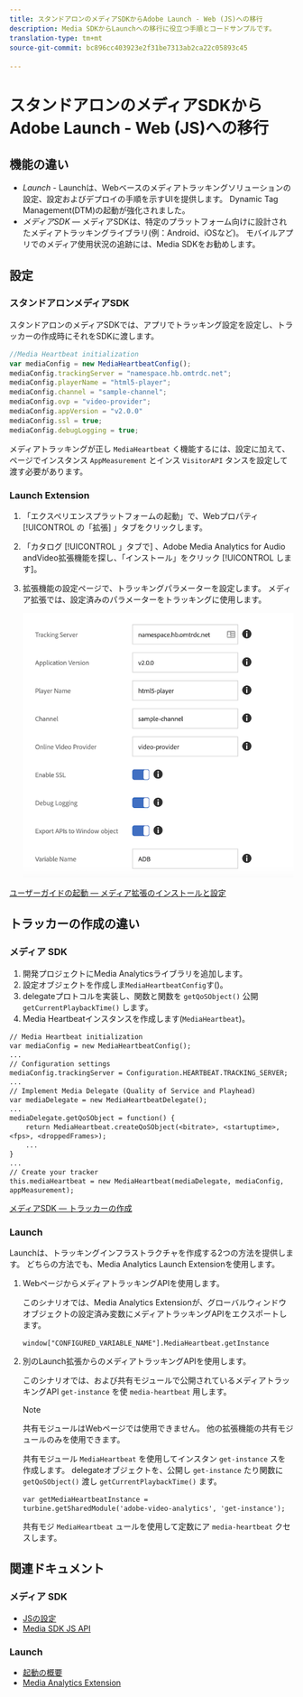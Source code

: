 ```yaml
---
title: スタンドアロンのメディアSDKからAdobe Launch - Web (JS)への移行
description: Media SDKからLaunchへの移行に役立つ手順とコードサンプルです。
translation-type: tm+mt
source-git-commit: bc896cc403923e2f31be7313ab2ca22c05893c45

---
```



# スタンドアロンのメディアSDKからAdobe Launch - Web (JS)への移行

## 機能の違い

* *Launch* - Launchは、Webベースのメディアトラッキングソリューションの設定、設定およびデプロイの手順を示すUIを提供します。 Dynamic Tag Management(DTM)の起動が強化されました。
* *メディアSDK* — メディアSDKは、特定のプラットフォーム向けに設計されたメディアトラッキングライブラリ(例：Android、iOSなど)。 モバイルアプリでのメディア使用状況の追跡には、Media SDKをお勧めします。

## 設定

### スタンドアロンメディアSDK

スタンドアロンのメディアSDKでは、アプリでトラッキング設定を設定し、トラッカーの作成時にそれをSDKに渡します。

```javascript
//Media Heartbeat initialization
var mediaConfig = new MediaHeartbeatConfig();
mediaConfig.trackingServer = "namespace.hb.omtrdc.net";
mediaConfig.playerName = "html5-player";
mediaConfig.channel = "sample-channel";
mediaConfig.ovp = "video-provider";
mediaConfig.appVersion = "v2.0.0"
mediaConfig.ssl = true;
mediaConfig.debugLogging = true;
```

メディアトラッキングが正し `MediaHeartbeat` く機能するには、設定に加えて、ページでインスタンス `AppMeasurement` とインス `VisitorAPI` タンスを設定して渡す必要があります。

### Launch Extension

1. 「エクスペリエンスプラットフォームの起動」で、Webプロパティ [!UICONTROL の「拡張] 」タブをクリックします。
1. 「カタログ [!UICONTROL 」タブで] 、Adobe Media Analytics for Audio andVideo拡張機能を探し、「インストール」をクリック [!UICONTROL します]。
1. 拡張機能の設定ページで、トラッキングパラメーターを設定します。
メディア拡張では、設定済みのパラメーターをトラッキングに使用します。

   ![](assets/launch_config_js.png)

[ユーザーガイドの起動 — メディア拡張のインストールと設定](https://docs.adobe.com/content/help/en/launch/using/extensions-ref/adobe-extension/media-analytics-extension/overview.html#install-and-configure-the-ma-extension)

## トラッカーの作成の違い

### メディア SDK

1. 開発プロジェクトにMedia Analyticsライブラリを追加します。
1. 設定オブジェクトを作成しま`MediaHeartbeatConfig`す()。
1. delegateプロトコルを実装し、関数と関数を `getQoSObject()` 公開 `getCurrentPlaybackTime()` します。
1. Media Heartbeatインスタンスを作成します(`MediaHeartbeat`)。

```
// Media Heartbeat initialization
var mediaConfig = new MediaHeartbeatConfig();
...
// Configuration settings
mediaConfig.trackingServer = Configuration.HEARTBEAT.TRACKING_SERVER;
...
// Implement Media Delegate (Quality of Service and Playhead)
var mediaDelegate = new MediaHeartbeatDelegate();
...
mediaDelegate.getQoSObject = function() {
    return MediaHeartbeat.createQoSObject(<bitrate>, <startuptime>, <fps>, <droppedFrames>);
    ...
}
...
// Create your tracker
this.mediaHeartbeat = new MediaHeartbeat(mediaDelegate, mediaConfig, appMeasurement);
```

[メディアSDK — トラッカーの作成](https://docs.adobe.com/content/help/en/media-analytics/using/sdk-implement/cookbook/sdk-vs-launch-qoe.html)

### Launch

Launchは、トラッキングインフラストラクチャを作成する2つの方法を提供します。 どちらの方法でも、Media Analytics Launch Extensionを使用します。

1. WebページからメディアトラッキングAPIを使用します。

   このシナリオでは、Media Analytics Extensionが、グローバルウィンドウオブジェクトの設定済み変数にメディアトラッキングAPIをエクスポートします。

   ```
   window["CONFIGURED_VARIABLE_NAME"].MediaHeartbeat.getInstance
   ```

1. 別のLaunch拡張からのメディアトラッキングAPIを使用します。

   このシナリオでは、および共有モジュールで公開されているメディアトラッキングAPI `get-instance` を使 `media-heartbeat` 用します。

   >[!NOTE]
   >
   >共有モジュールはWebページでは使用できません。 他の拡張機能の共有モジュールのみを使用できます。

   共有モジュール `MediaHeartbeat` を使用してインスタン `get-instance` スを作成します。
delegateオブジェクトを、公開し `get-instance` たり関数に `getQoSObject()` 渡し `getCurrentPlaybackTime()` ます。

   ```
   var getMediaHeartbeatInstance =
   turbine.getSharedModule('adobe-video-analytics', 'get-instance');
   ```

   共有モジ `MediaHeartbeat` ュールを使用して定数にア `media-heartbeat` クセスします。

## 関連ドキュメント

### メディア SDK

* [JSの設定](/help/sdk-implement/setup/set-up-js.md)
* [Media SDK JS API](https://adobe-marketing-cloud.github.io/media-sdks/reference/javascript/MediaHeartbeat.html)

### Launch

* [起動の概要](https://docs.adobe.com/content/help/en/launch/using/overview.html)
* [Media Analytics Extension](https://docs.adobe.com/content/help/en/launch/using/extensions-ref/adobe-extension/media-analytics-extension/overview.html)

